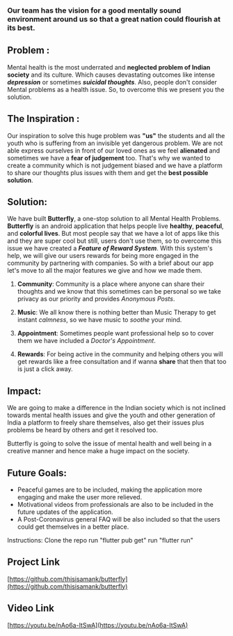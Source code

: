 ### Our team has the vision for a good mentally sound environment around us so that a great nation could flourish at its best. 
## Problem : 
  Mental health is the most underrated and **neglected problem of Indian society** and its culture. Which causes devastating outcomes like intense ***depression*** or sometimes ***suicidal thoughts***. Also, people don't consider Mental problems as a health issue. So, to overcome this we present you the solution.

## The Inspiration :
 Our inspiration to solve this huge problem was **"us"** the students and all the youth who is suffering from an invisible yet dangerous problem. We are not able express ourselves in front of our loved ones as we feel **alienated** and sometimes we have a **fear of judgement** too. That's why we wanted to create a community which is not judgement biased and we have a platform to share our thoughts plus issues with them and get the **best possible solution**.

## Solution: 
We have built **Butterfly**, a one-stop solution to all Mental Health Problems. **Butterfly** is an android application that helps people live **healthy**, **peaceful**, and **colorful lives**.
But most people say that we have a lot of apps like this and they are super cool but still, users don't use them, so to overcome this issue we have created a ***Feature of Reward System***. 
With this system's help, we will give our users rewards for being more engaged in the community by partnering with companies. So with a brief about our app let's move to all the major features we give and how we made them.

1. **Community**: Community is a place where anyone can share their thoughts and we know that this sometimes can be personal so we take privacy as our priority and provides *Anonymous Posts*. 

2. **Music**: We all know there is nothing better than Music Therapy to get instant *calmness*, so we have music to *soothe* your mind.

3. **Appointment**: Sometimes people want professional help so to cover them we have included a *Doctor's Appointment*.

4. **Rewards**: For being active in the community and helping others you will get rewards like a free consultation and if wanna **share** that then that too is just a click away.

## Impact:

We are going to make a difference in the Indian society which is not inclined towards mental health issues and give the youth and other generation of India a platform to freely share themselves, also get their issues plus problems be heard by others and get it resolved too.

Butterfly is going to solve the issue of mental health and well being in a creative manner and hence make a huge impact on the society.

## Future Goals:

- Peaceful games are to be included, making the application more engaging and make the user more relieved.
- Motivational videos from professionals are also to be included in the future updates of the application.
- A Post-Coronavirus general FAQ will be also included so that the users could get themselves in a better place.


Instructions:
Clone the repo run "flutter pub get" run "flutter run"
## Project Link
[https://github.com/thisisamank/butterfly](https://github.com/thisisamank/butterfly)

## Video Link
[https://youtu.be/nAo6a-ItSwA](https://youtu.be/nAo6a-ItSwA)
